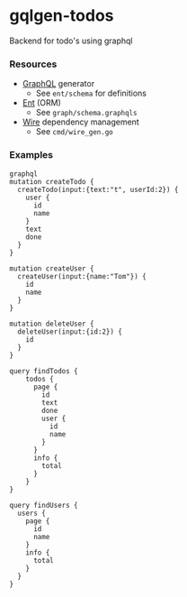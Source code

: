 # gqlgen-todos

Backend for todo's using graphql

### Resources

* [GraphQL](https://gqlgen.com/getting-started/) generator
  * See `ent/schema` for definitions
* [Ent](https://entgo.io/) (ORM)
  * See `graph/schema.graphqls`
* [Wire](https://github.com/google/wire) dependency management
  * See `cmd/wire_gen.go`

### Examples

```
graphql
mutation createTodo {
  createTodo(input:{text:"t", userId:2}) {
    user {
      id
      name
    }
    text
    done
  }
}

mutation createUser {
  createUser(input:{name:"Tom"}) {
    id
    name
  }
}

mutation deleteUser {
  deleteUser(input:{id:2}) {
    id
  }
}

query findTodos {
  	todos {
      page {
        id
        text
      	done
        user {
          id
          name
        }
      }
      info {
        total
      }
    }
}

query findUsers {
  users {
    page {
      id
      name
    }
    info {
      total
    }
  }
}
```
